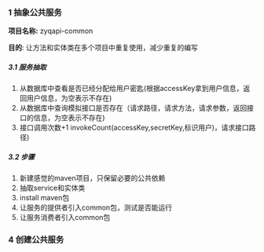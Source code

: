 

### 1 抽象公共服务



**项目名称:** zyqapi-common

**目的**: 让方法和实体类在多个项目中重复使用，减少重复的编写

##### 3.1 服务抽取

1. 从数据库中查看是否已经分配给用户密匙(根据accessKey拿到用户信息，返回用户信息，为空表示不存在)
2. 从数据库中查询模拟接口是否存在（请求路径，请求方法，请求参数，返回接口的信息，为空表示不存在)
3. 接口调用次数+1 invokeCount(accessKey,secretKey,标识用户)，请求接口路径)

##### 3.2 步骤
1. 新建感觉的maven项目，只保留必要的公共依赖
2. 抽取service和实体类
3. install maven包
4. 让服务的提供者引入common包，测试是否能运行
5. 让服务消费者引入common包


### 4 创建公共服务